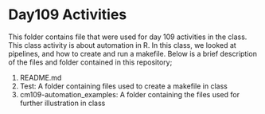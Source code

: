 # Day109  Activities

This folder contains file that were used for day 109 activities in the class. This class activity is about automation in R. In this class, we looked at pipelines, and how to create and run a makefile. Below is a brief description of the files and folder contained in this repository;

1. README.md
2. Test: A folder containing files used to create a makefile in class
3. cm109-automation_examples: A folder containing the files used for further illustration in class

